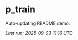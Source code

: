 # p_train

Auto-updating README demo.

<!--START_SECTION:status-->
_Last run: 2025-09-03 11:16 UTC_
<!--END_SECTION:status-->







































































































































































































































































































































